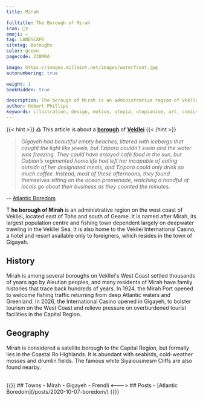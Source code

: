 ```yaml
---
title: Mirah

fulltitle: The Borough of Mirah
icon: 🤸‍♀️
emoji: ←
tag: LANDSCAPE
sitetag: Boroughs
color: green
pagecode: 238MRA

image: https://images.millmint.net/images/waterfront.jpg
autonumbering: true

weight: 1
bookHidden: true

description: The borough of Mirah is an administrative region of Vekllei, a utopian country created by Hobart Phillips.
author: Hobart Phillips
keywords: illustration, design, motion, utopia, utopianism, art, comics, comic, hobart, phillips, vekllei, millmint
---
```

{{< hint >}}
߷ This article is about a [**borough**](/utopia/vekllei/landscape/boroughs) of [**Vekllei**](/utopia/vekllei/)
{{< /hint >}}

>*Gigayeh had beautiful empty beaches, littered with icebergs that caught the light like jewels, but Tzipora couldn’t swim and the water was freezing. They could have enjoyed café food in the sun, but Cobian’s regimented home life had left her incapable of eating outside of her designated meals, and Tzipora could only drink so much coffee. Instead, most of these afternoons, they found themselves sitting on the ocean promenade, watching a handful of locals go about their business as they counted the minutes.*

-- [Atlantic Boredom](/posts/2020-10-07-boredom/)

<span class="fc">T</span>
**he borough of Mirah** is an administrative region on the west coast of Vekllei, located east of Tohs and south of Geame. It is named after Mirah, its largest population centre and fishing town dependent largely on deepwater trawling in the Vekllei Sea. It is also home to the Vekllei International Casino, a hotel and resort available only to foreigners, which resides in the town of Gigayeh.

## History

Mirah is among several boroughs on Vekllei's West Coast settled thousands of years ago by Aleutian peoples, and many residents of Mirah have family histories that trace back hundreds of years. In 1924, the Mirah Port opened to welcome fishing traffic returning from deep Atlantic waters and Greenland. In 2026, the International Casino opened in Gigayeh, to bolster tourism on the West Coast and relieve pressure on overburdened tourist facilities in the Capital Region.

## Geography

Mirah is considered a satellite borough to the Capital Region, but formally lies in the Coastal Ro Highlands. It is abundant with seabirds, cold-weather mosses and drumlin fields. The famous white Siyaiousinesm Cliffs are also found nearby.

<br>
{{<columns>}}
## Towns
- Mirah
- Gigayeh
- Frendli
<--->
## Posts
- [Atlantic Boredom](/posts/2020-10-07-boredom/)
{{</columns>}}
